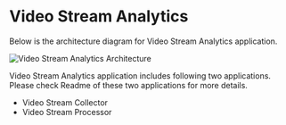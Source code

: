 # Video Stream Analytics

Below is the architecture diagram for Video Stream Analytics application. 

![Video Stream Analytics Architecture](https://github.com/codeexpert3/vdoStreamAnalytics/architecture.png)

Video Stream Analytics application includes following two applications. Please check Readme of these two applications for more details.

- Video Stream Collector
- Video Stream Processor



